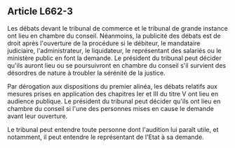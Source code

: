 Article L662-3
----
Les débats devant le tribunal de commerce et le tribunal de grande instance ont
lieu en chambre du conseil. Néanmoins, la publicité des débats est de droit
après l'ouverture de la procédure si le débiteur, le mandataire judiciaire,
l'administrateur, le liquidateur, le représentant des salariés ou le ministère
public en font la demande. Le président du tribunal peut décider qu'ils auront
lieu ou se poursuivront en chambre du conseil s'il survient des désordres de
nature à troubler la sérénité de la justice.

Par dérogation aux dispositions du premier alinéa, les débats relatifs aux
mesures prises en application des chapitres Ier et III du titre V ont lieu en
audience publique. Le président du tribunal peut décider qu'ils ont lieu en
chambre du conseil si l'une des personnes mises en cause le demande avant leur
ouverture.

Le tribunal peut entendre toute personne dont l'audition lui paraît utile, et
notamment, il peut entendre le représentant de l'Etat à sa demande.
